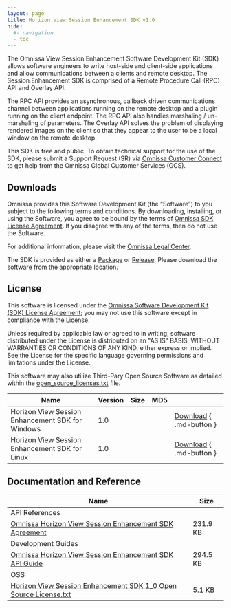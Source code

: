 ```yaml
---
layout: page
title: Horizon View Session Enhancement SDK v1.0
hide:
  #- navigation
  - toc
---
```


The Omnissa View Session Enhancement Software Development Kit (SDK) allows software engineers to write host-side and client-side applications and allow communications between a clients and remote desktop. The Session Enhancement SDK is comprised of a Remote Procedure Call (RPC) API and Overlay API.

The RPC API provides an asynchronous, callback driven communications channel between applications running on the remote desktop and a plugin running on the client endpoint. The RPC API also handles marshaling / un-marshaling of parameters. The Overlay API solves the problem of displaying rendered images on the client so that they appear to the user to be a local window on the remote desktop.

This SDK is free and public. To obtain technical support for the use of the SDK, please submit a Support Request (SR) via [Omnissa Customer Connect](https://customerconnect.omnissa.com/home) to get help from the Omnissa Global Customer Services (GCS).

## Downloads

Omnissa provides this Software Development Kit (the “Software”) to you subject to the following terms and conditions. By downloading, installing, or using the Software, you agree to be bound by the terms of [Omnissa SDK License Agreement](https://static.omnissa.com/sites/default/files/omnissa-sdk-agreement.pdf). If you disagree with any of the terms, then do not use the Software.

For additional information, please visit the [Omnissa Legal Center](https://www.omnissa.com/legal-center/).

The SDK is provided as either a [Package](https://github.com/orgs/euc-releases/packages?repo_name=wsone-sdk-xamarin) or [Release](https://github.com/euc-releases/wsone-sdk-xamarin/releases). Please download the software from the appropriate location.

## License

This software is licensed under the [Omnissa Software Development Kit (SDK) License Agreement](https://static.omnissa.com/sites/default/files/omnissa-sdk-agreement.pdf); you may not use this software except in compliance with the License.

Unless required by applicable law or agreed to in writing, software distributed under the License is distributed on an "AS IS" BASIS, WITHOUT WARRANTIES OR CONDITIONS OF ANY KIND, either express or implied. See the License for the specific language governing permissions and limitations under the License.

This software may also utilize Third-Pary Open Source Software as detailed within the [open_source_licenses.txt](open_source_licenses.txt) file.

| Name | Version | Size | MD5 |   |
| --- | --- | --- | --- | --- |
| Horizon View Session Enhancement SDK for Windows | 1.0 |   |  | [Download](#) { .md-button } |
| Horizon View Session Enhancement SDK for Linux | 1.0 |   |  | [Download](#) { .md-button } |

## Documentation and Reference

| Name | Size |
| --- | --- |
| API References |   |
| [Omnissa Horizon View Session Enhancement SDK Agreement](View%20Session%20Enhancement%20SDK%20Agreement%201.0%20(FINAL).pdf) | 231.9  KB |
| Development Guides |   |
| [Omnissa Horizon View Session Enhancement SDK API Guide](VSESDKGuide.pdf) | 294.5  KB |
| OSS |   |
| [Horizon View Session Enhancement SDK 1_0 Open Source License.txt](#) | 5.1 KB |
